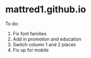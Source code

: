 # mattred1.github.io
To do:
  1. Fix font families
  2. Add in promotion and education
  3. Switch column 1 and 2 places
  4. Fix up for mobile

